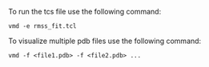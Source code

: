 To run the tcs file use the following command:
```
vmd -e rmss_fit.tcl
```

To visualize multiple pdb files use the following command:
```
vmd -f <file1.pdb> -f <file2.pdb> ...
```
